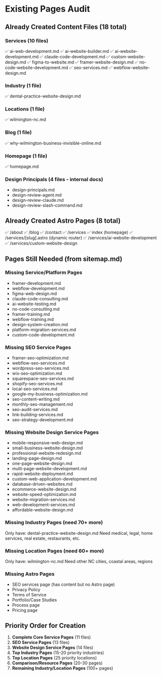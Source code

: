 # Existing Pages Audit

## Already Created Content Files (18 total)

### Services (10 files)
✅ ai-web-development.md
✅ ai-website-builder.md
✅ ai-website-development.md
✅ claude-code-development.md
✅ custom-website-design.md
✅ figma-to-website.md
✅ framer-website-design.md
✅ no-code-website-development.md
✅ seo-services.md
✅ webflow-website-design.md

### Industry (1 file)
✅ dental-practice-website-design.md

### Locations (1 file)
✅ wilmington-nc.md

### Blog (1 file)
✅ why-wilmington-business-invisible-online.md

### Homepage (1 file)
✅ homepage.md

### Design Principals (4 files - internal docs)
- design-principals.md
- design-review-agent.md
- design-review-claude.md
- design-review-slash-command.md

## Already Created Astro Pages (8 total)
✅ /about
✅ /blog
✅ /contact
✅ /services
✅ index (homepage)
✅ /services/[slug].astro (dynamic router)
✅ /services/ai-website-development
✅ /services/custom-website-design

## Pages Still Needed (from sitemap.md)

### Missing Service/Platform Pages
- framer-development.md
- webflow-development.md
- figma-web-design.md
- claude-code-consulting.md
- ai-website-testing.md
- no-code-consulting.md
- framer-training.md
- webflow-training.md
- design-system-creation.md
- platform-migration-services.md
- custom-code-development.md

### Missing SEO Service Pages
- framer-seo-optimization.md
- webflow-seo-services.md
- wordpress-seo-services.md
- wix-seo-optimization.md
- squarespace-seo-services.md
- shopify-seo-services.md
- local-seo-services.md
- google-my-business-optimization.md
- seo-content-writing.md
- monthly-seo-management.md
- seo-audit-services.md
- link-building-services.md
- seo-strategy-development.md

### Missing Website Design Service Pages
- mobile-responsive-web-design.md
- small-business-website-design.md
- professional-website-redesign.md
- landing-page-design.md
- one-page-website-design.md
- multi-page-website-development.md
- rapid-website-deployment.md
- custom-web-application-development.md
- database-driven-websites.md
- ecommerce-website-design.md
- website-speed-optimization.md
- website-migration-services.md
- web-development-services.md
- affordable-website-design.md

### Missing Industry Pages (need 70+ more)
Only have: dental-practice-website-design.md
Need medical, legal, home services, real estate, restaurants, etc.

### Missing Location Pages (need 60+ more)
Only have: wilmington-nc.md
Need other NC cities, coastal areas, regions

### Missing Astro Pages
- SEO services page (has content but no Astro page)
- Privacy Policy
- Terms of Service
- Portfolio/Case Studies
- Process page
- Pricing page

## Priority Order for Creation

1. **Complete Core Service Pages** (11 files)
2. **SEO Service Pages** (13 files)  
3. **Website Design Service Pages** (14 files)
4. **Top Industry Pages** (15-20 priority industries)
5. **Top Location Pages** (25 priority locations)
6. **Comparison/Resource Pages** (20-30 pages)
7. **Remaining Industry/Location Pages** (100+ pages)